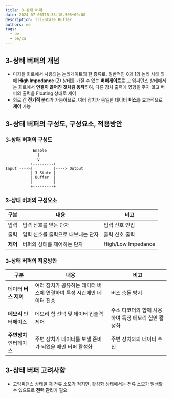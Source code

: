 ```yaml
---
title: 3-상태 버퍼
date: 2024-07-06T15:33:10.505+09:00
description: Tri-State Buffer
authors: me
tags: 
  - pe
  - pe/ca 
---
```


## 3-상태 버퍼의 개념

- 디지털 회로에서 사용되는 논리게이트의 한 종류로, 일반적인 0과 1의 논리 사태 외에 **High Impedance** (Z) 상태를 가질 수 있는 **버퍼게이트**로 고 임피던스 상태에서는 회로에서 **연결이 끊어진 것처럼 동작**하여, 다른 장치 출력에 영향을 주지 않고 버퍼의 출력을 Floating 상태로 제어
- 회로 간 **전기적 분리**가 가능하므로, 여러 장치가 동일한 데이터 **버스**를 효과적으로 **제어** 가능

## 3-상태 버퍼의 구성도, 구성요소, 적용방안

### 3-상태 버퍼의 구성도

```text
            Enable
              |
              v
           +---------+
Input ---->|         |----> Output
           | 3-State |
           | Buffer  |
           |         |
           +---------+
```

### 3-상태 버퍼의 구성요소

| 구분 | 내용 | 비고 |
| --- | --- | --- |
| 입력 | 입력 신호를 받는 단자 | 입력 신호 인입 |
| 출력 | 입력 신호를 출력으로 내보내는 단자 | 출력 신호 출력 |
| **제어** | 버퍼의 상태를 제어하는 단자 | High/Low Impedance |

### 3-상태 버퍼의 적용방안

| 구분 | 내용 | 비고 |
| --- | --- | --- |
| 데이터 **버스 제어** | 여러 장치가 공유하는 데이터 버스에 연결하여 특정 시간에만 데이터 전송 | 버스 충돌 방지 |
| **메모리** 인터페이스 | 메모리 칩 선택 및 데이터 입출력 제어 | 주소 디코더와 함께 사용하여 특정 메모리 칩만 활성화 |
| **주변장치** 인터페이스 | 주변 장치가 데이터를 보낼 준비가 되었을 때만 버퍼 활성화 | 주변 장치와의 데이터 수신 |

## 3-상태 버퍼 고려사항

- 고임피던스 상태일 때 전류 소모가 적지만, 활성화 상태에서는 전류 소모가 발생할 수 있으므로 **전력 관리**가 필요
